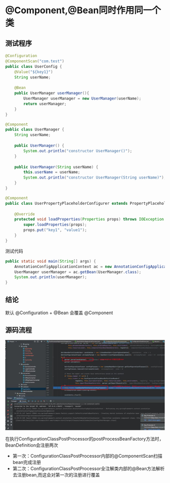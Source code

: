 # @Component,@Bean同时作用同一个类

## 测试程序

```java
@Configuration
@ComponentScan("com.test")
public class UserConfig {
	@Value("${key1}")
	String userName;

	@Bean
    public UserManager userManager(){ 
		UserManager userManager = new UserManager(userName);
        return userManager;
    }
}
```

```java
@Component
public class UserManager {
    String userName;
    
    public UserManager() {
        System.out.println("constructor UserManager()");
    }
    
    public UserManager(String userName) {
        this.userName = userName;
        System.out.println("constructor UserManager(String userName)");
    }
}
```

```java
@Component
public class UserPropertyPlaceholderConfigurer extends PropertyPlaceholderConfigurer {

    @Override
    protected void loadProperties(Properties props) throws IOException {
        super.loadProperties(props);
        props.put("key1", "value1");
    }
}
```

测试代码

```java
public static void main(String[] args) {
    AnnotationConfigApplicationContext ac = new AnnotationConfigApplicationContext(UserConfig.class);
    UserManager userManager = ac.getBean(UserManager.class);
    System.out.println(userManager);
}
```

## 结论

默认 @Configuration + @Bean 会覆盖 @Component

## 源码流程

![](../../imgs/component_bean.jpeg)

在执行ConfigurationClassPostProcessor的postProcessBeanFactory方法时，BeanDefinition会注册两次

* 第一次：ConfigurationClassPostProcessor内部的@ComponentScan扫描bean完成注册
* 第二次：ConfigurationClassPostProcessor全注解类内部的@Bean方法解析去注册bean,而这会对第一次的注册进行覆盖
